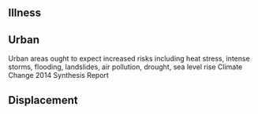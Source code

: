 
## Illness

## Urban

Urban areas ought to expect increased risks including heat stress, intense storms, flooding, landslides, air pollution, drought, sea level rise
	Climate Change 2014 Synthesis Report

## Displacement
